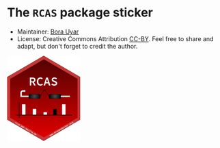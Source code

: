 # The `RCAS` package sticker

* Maintainer: [Bora Uyar](https://github.com/borauyar)
* License: Creative Commons Attribution
[CC-BY](https://creativecommons.org/licenses/by/2.0/). Feel free to
share and adapt, but don't forget to credit the author.

<img src=RCAS.png height="200">
